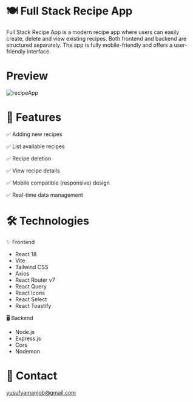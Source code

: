 # 🍽️ Full Stack Recipe App

Full Stack Recipe App is a modern recipe app where users can easily create, delete and view existing recipes. Both frontend and backend are structured separately. The app is fully mobile-friendly and offers a user-friendly interface.

# Preview
![recipeApp](https://github.com/user-attachments/assets/11f958d9-bf60-4ec7-ad2b-45601e096099)


# 🚀 Features

✅ Adding new recipes

✅ List available recipes

✅ Recipe deletion

✅ View recipe details

✅ Mobile compatible (responsive) design

✅ Real-time data management

# 🛠️ Technologies

✨ Frontend
- React 18
- Vite
- Tailwind CSS
- Axios
- React Router v7
- React Query
- React Icons
- React Select
- React Toastify

🖥️ Backend
- Node.js
- Express.js
- Cors
- Nodemon

# 📧 Contact
yusufyamanjob@gmail.com
